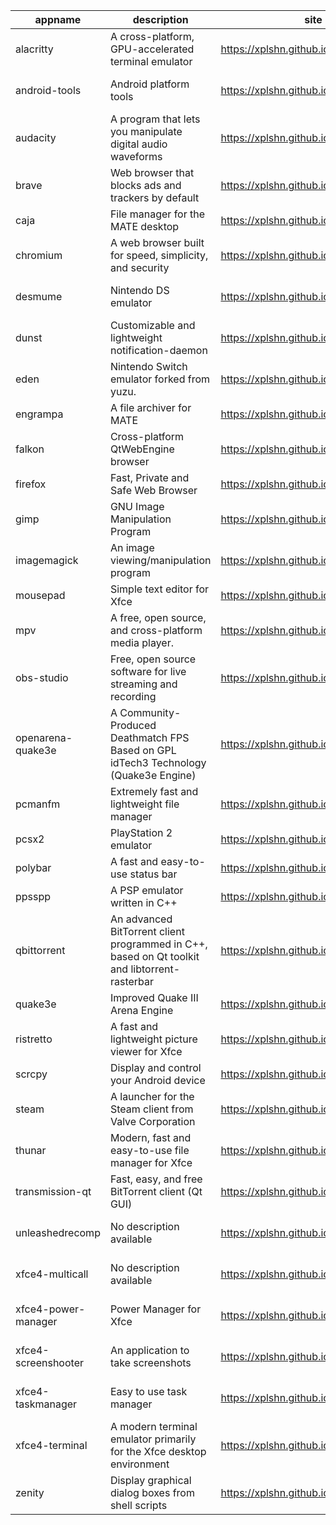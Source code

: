 | appname | description | site | download | version |
| ------- | ----------- | ---- | -------- | ------- |
| alacritty | A cross-platform, GPU-accelerated terminal emulator | https://xplshn.github.io/AppBundleHUB | https://github.com/xplshn/AppBundleHUB/releases/download/v139-20250705161200/alacritty-v0.15.1-github.com.pkgforge-dev.alacritty-appimage.dwfs.AppBundle | v139-20250705161200 |
| android-tools | Android platform tools | https://xplshn.github.io/AppBundleHUB | https://github.com/xplshn/AppBundleHUB/releases/download/v139-20250705161200/android-tools-20250705-xplshn.dwfs.AppBundle | 20250705 |
| audacity | A program that lets you manipulate digital audio waveforms | https://xplshn.github.io/AppBundleHUB | https://github.com/xplshn/AppBundleHUB/releases/download/v139-20250705161200/audacity-20250705-xplshn.dwfs.AppBundle | 20250705 |
| brave | Web browser that blocks ads and trackers by default | https://xplshn.github.io/AppBundleHUB | https://github.com/xplshn/AppBundleHUB/releases/download/v139-20250705161200/brave-20250705-xplshn.dwfs.AppBundle | 20250705 |
| caja | File manager for the MATE desktop | https://xplshn.github.io/AppBundleHUB | https://github.com/xplshn/AppBundleHUB/releases/download/v139-20250705161200/caja-20250705-xplshn.dwfs.AppBundle | 20250705 |
| chromium | A web browser built for speed, simplicity, and security | https://xplshn.github.io/AppBundleHUB | https://github.com/xplshn/AppBundleHUB/releases/download/v139-20250705161200/chromium-20250705-xplshn.dwfs.AppBundle | 20250705 |
| desmume | Nintendo DS emulator | https://xplshn.github.io/AppBundleHUB | https://github.com/xplshn/AppBundleHUB/releases/download/v139-20250705161200/desmume-0.9.13-github.com.pkgforge-dev.desmume-appimage.dwfs.AppBundle | 0.9.13 |
| dunst | Customizable and lightweight notification-daemon | https://xplshn.github.io/AppBundleHUB | https://github.com/xplshn/AppBundleHUB/releases/download/v139-20250705161200/dunst-20250705-xplshn.dwfs.AppBundle | 20250705 |
| eden | Nintendo Switch emulator forked from yuzu. | https://xplshn.github.io/AppBundleHUB | https://github.com/xplshn/AppBundleHUB/releases/download/v139-20250705161200/eden-27423-github.com.pflyly.eden-nightly.dwfs.AppBundle | 27423 |
| engrampa | A file archiver for MATE | https://xplshn.github.io/AppBundleHUB | https://github.com/xplshn/AppBundleHUB/releases/download/v139-20250705161200/engrampa-20250705-xplshn.dwfs.AppBundle | 20250705 |
| falkon | Cross-platform QtWebEngine browser | https://xplshn.github.io/AppBundleHUB | https://github.com/xplshn/AppBundleHUB/releases/download/v139-20250705161200/falkon-20250705-xplshn.dwfs.AppBundle | 20250705 |
| firefox | Fast, Private and Safe Web Browser | https://xplshn.github.io/AppBundleHUB | https://github.com/xplshn/AppBundleHUB/releases/download/v139-20250705161200/firefox-20250705-xplshn.dwfs.AppBundle | 20250705 |
| gimp | GNU Image Manipulation Program | https://xplshn.github.io/AppBundleHUB | https://github.com/xplshn/AppBundleHUB/releases/download/v139-20250705161200/gimp-3.0.4-github.com.pkgforge-dev.gimp-and-photogimp-appimage.dwfs.AppBundle | 3.0.4 |
| imagemagick | An image viewing/manipulation program | https://xplshn.github.io/AppBundleHUB | https://github.com/xplshn/AppBundleHUB/releases/download/v139-20250705161200/imageMagick-20250705-xplshn.dwfs.AppBundle | 20250705 |
| mousepad | Simple text editor for Xfce | https://xplshn.github.io/AppBundleHUB | https://github.com/xplshn/AppBundleHUB/releases/download/v139-20250705161200/mousepad-20250705-xplshn.dwfs.AppBundle | 20250705 |
| mpv | A free, open source, and cross-platform media player. | https://xplshn.github.io/AppBundleHUB | https://github.com/xplshn/AppBundleHUB/releases/download/v139-20250705161200/mpv-v0.40.0-github.com.pkgforge-dev.mpv-appimage.dwfs.AppBundle | v139-20250705161200 |
| obs-studio | Free, open source software for live streaming and recording | https://xplshn.github.io/AppBundleHUB | https://github.com/xplshn/AppBundleHUB/releases/download/v139-20250705161200/obs-studio-31.0.3-github.com.pkgforge-dev.obs-studio-appimage.dwfs.AppBundle | 31.0.3 |
| openarena-quake3e | A Community-Produced Deathmatch FPS Based on GPL idTech3 Technology (Quake3e Engine) | https://xplshn.github.io/AppBundleHUB | https://github.com/xplshn/AppBundleHUB/releases/download/v139-20250705161200/openarena-quake3e.dwfs.AppBundle | v139-20250705161200 |
| pcmanfm | Extremely fast and lightweight file manager | https://xplshn.github.io/AppBundleHUB | https://github.com/xplshn/AppBundleHUB/releases/download/v139-20250705161200/pcmanfm-20250705-xplshn.dwfs.AppBundle | 20250705 |
| pcsx2 | PlayStation 2 emulator | https://xplshn.github.io/AppBundleHUB | https://github.com/xplshn/AppBundleHUB/releases/download/v139-20250705161200/pcsx2-20250705-xplshn.dwfs.AppBundle | 20250705 |
| polybar | A fast and easy-to-use status bar | https://xplshn.github.io/AppBundleHUB | https://github.com/xplshn/AppBundleHUB/releases/download/v139-20250705161200/polybar-20250705-xplshn.dwfs.AppBundle | 20250705 |
| ppsspp | A PSP emulator written in C++ | https://xplshn.github.io/AppBundleHUB | https://github.com/xplshn/AppBundleHUB/releases/download/v139-20250705161200/ppsspp-20250705-xplshn.dwfs.AppBundle | 20250705 |
| qbittorrent | An advanced BitTorrent client programmed in C++, based on Qt toolkit and libtorrent-rasterbar | https://xplshn.github.io/AppBundleHUB | https://github.com/xplshn/AppBundleHUB/releases/download/v139-20250705161200/qbittorrent-20250705-xplshn.dwfs.AppBundle | 20250705 |
| quake3e | Improved Quake III Arena Engine | https://xplshn.github.io/AppBundleHUB | https://github.com/xplshn/AppBundleHUB/releases/download/v139-20250705161200/quake3e.dwfs.AppBundle | v139-20250705161200 |
| ristretto | A fast and lightweight picture viewer for Xfce | https://xplshn.github.io/AppBundleHUB | https://github.com/xplshn/AppBundleHUB/releases/download/v139-20250705161200/ristretto-20250705-xplshn.dwfs.AppBundle | 20250705 |
| scrcpy | Display and control your Android device | https://xplshn.github.io/AppBundleHUB | https://github.com/xplshn/AppBundleHUB/releases/download/v139-20250705161200/scrcpy-20250705-xplshn.dwfs.AppBundle | 20250705 |
| steam | A launcher for the Steam client from Valve Corporation | https://xplshn.github.io/AppBundleHUB | https://github.com/xplshn/AppBundleHUB/releases/download/v139-20250705161200/steam-1.0.0.82-github.com.ivan-hc.steam-appimage.dwfs.AppBundle | 1.0.0.82 |
| thunar | Modern, fast and easy-to-use file manager for Xfce | https://xplshn.github.io/AppBundleHUB | https://github.com/xplshn/AppBundleHUB/releases/download/v139-20250705161200/thunar-20250705-xplshn.dwfs.AppBundle | 20250705 |
| transmission-qt | Fast, easy, and free BitTorrent client (Qt GUI) | https://xplshn.github.io/AppBundleHUB | https://github.com/xplshn/AppBundleHUB/releases/download/v139-20250705161200/transmission-qt-4.0.6-github.com.pkgforge-dev.transmission-qt-appimage.dwfs.AppBundle | 4.0.6 |
| unleashedrecomp | No description available | https://xplshn.github.io/AppBundleHUB | https://github.com/xplshn/AppBundleHUB/releases/download/v139-20250705161200/unleashedrecomp-1.0.3-github.com.pkgforge-dev.unleashedrecomp-appimage.dwfs.AppBundle | 1.0.3 |
| xfce4-multicall | No description available | https://xplshn.github.io/AppBundleHUB | https://github.com/xplshn/AppBundleHUB/releases/download/v139-20250705161200/xfce4-multicall-20250705-xplshn.dwfs.AppBundle | 20250705 |
| xfce4-power-manager | Power Manager for Xfce | https://xplshn.github.io/AppBundleHUB | https://github.com/xplshn/AppBundleHUB/releases/download/v139-20250705161200/xfce4-power-manager-20250705-xplshn.dwfs.AppBundle | 20250705 |
| xfce4-screenshooter | An application to take screenshots | https://xplshn.github.io/AppBundleHUB | https://github.com/xplshn/AppBundleHUB/releases/download/v139-20250705161200/xfce4-screenshooter-20250705-xplshn.dwfs.AppBundle | 20250705 |
| xfce4-taskmanager | Easy to use task manager | https://xplshn.github.io/AppBundleHUB | https://github.com/xplshn/AppBundleHUB/releases/download/v139-20250705161200/xfce4-taskmanager-20250705-xplshn.dwfs.AppBundle | 20250705 |
| xfce4-terminal | A modern terminal emulator primarily for the Xfce desktop environment | https://xplshn.github.io/AppBundleHUB | https://github.com/xplshn/AppBundleHUB/releases/download/v139-20250705161200/xfce4-terminal-20250705-xplshn.dwfs.AppBundle | 20250705 |
| zenity | Display graphical dialog boxes from shell scripts | https://xplshn.github.io/AppBundleHUB | https://github.com/xplshn/AppBundleHUB/releases/download/v139-20250705161200/zenity-3.44.5-github.com.pkgforge-dev.zenity-gtk3-appimage.dwfs.AppBundle | 3.44.5 |
